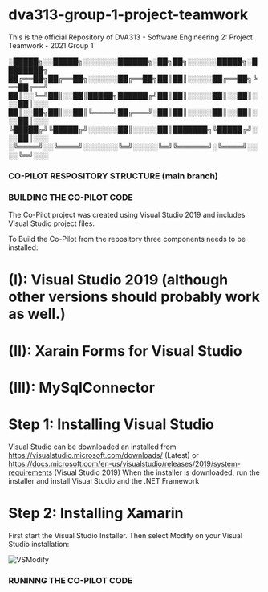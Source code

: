 # dva313-group-1-project-teamwork
This is the official Repository of DVA313 - Software Engineering 2: Project Teamwork - 2021 Group 1


░█████╗░░█████╗░░░░░░░██████╗░██╗██╗░░░░░░█████╗░████████╗
██╔══██╗██╔══██╗░░░░░░██╔══██╗██║██║░░░░░██╔══██╗╚══██╔══╝
██║░░╚═╝██║░░██║█████╗██████╔╝██║██║░░░░░██║░░██║░░░██║░░░
██║░░██╗██║░░██║╚════╝██╔═══╝░██║██║░░░░░██║░░██║░░░██║░░░
╚█████╔╝╚█████╔╝░░░░░░██║░░░░░██║███████╗╚█████╔╝░░░██║░░░
░╚════╝░░╚════╝░░░░░░░╚═╝░░░░░╚═╝╚══════╝░╚════╝░░░░╚═╝░░░

### CO-PILOT RESPOSITORY STRUCTURE (main branch)

### BUILDING THE CO-PILOT CODE
The Co-Pilot project was created using Visual Studio 2019 and includes Visual Studio project files.

To Build the Co-Pilot from the repository three components needs to be installed:

# (I): Visual Studio 2019 (although other versions should probably work as well.)
# (II): Xarain Forms for Visual Studio
# (III): MySqlConnector

# Step 1: Installing Visual Studio
Visual Studio can be downloaded an installed from https://visualstudio.microsoft.com/downloads/ (Latest) or https://docs.microsoft.com/en-us/visualstudio/releases/2019/system-requirements (Visual Studio 2019)
 When the installer is downloaded, run the installer and install Visual Studio and the .NET Framework
 
 # Step 2: Installing Xamarin
 First start the Visual Studio Installer.
 Then select Modify on your Visual Studio installation:
 
 ![VSModify](https://user-images.githubusercontent.com/58140569/149219032-d2129a75-e4c2-4b58-8cef-c0b42fd4dbad.jpg)


### RUNINNG THE CO-PILOT CODE
